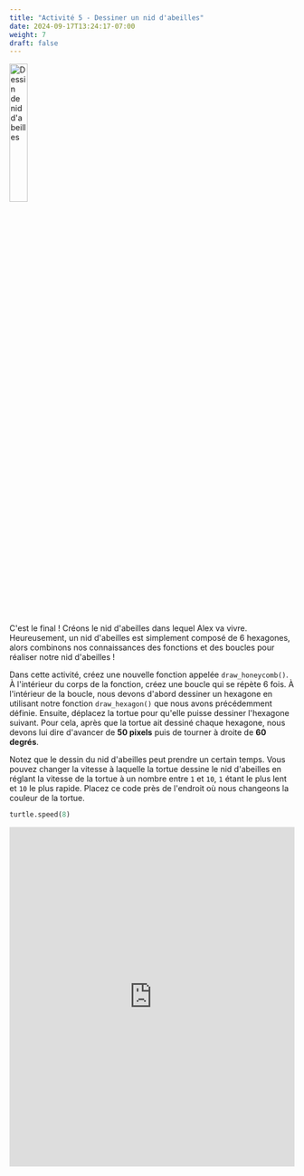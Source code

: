 ```yaml
---
title: "Activité 5 - Dessiner un nid d'abeilles"
date: 2024-09-17T13:24:17-07:00
weight: 7
draft: false
---
```


<img src="../media/bee_honeycomb.png" alt="Dessin de nid d'abeilles" width="25%" />

C'est le final ! Créons le nid d'abeilles dans lequel Alex va vivre. Heureusement, un nid d'abeilles est simplement composé de 6 hexagones, alors combinons nos connaissances des fonctions et des boucles pour réaliser notre nid d'abeilles !

Dans cette activité, créez une nouvelle fonction appelée `draw_honeycomb()`. À l'intérieur du corps de la fonction, créez une boucle qui se répète 6 fois. À l'intérieur de la boucle, nous devons d'abord dessiner un hexagone en utilisant notre fonction `draw_hexagon()` que nous avons précédemment définie. Ensuite, déplacez la tortue pour qu'elle puisse dessiner l'hexagone suivant. Pour cela, après que la tortue ait dessiné chaque hexagone, nous devons lui dire d'avancer de **50 pixels** puis de tourner à droite de **60 degrés**.

Notez que le dessin du nid d'abeilles peut prendre un certain temps. Vous pouvez changer la vitesse à laquelle la tortue dessine le nid d'abeilles en réglant la vitesse de la tortue à un nombre entre `1` et `10`, `1` étant le plus lent et `10` le plus rapide. Placez ce code près de l'endroit où nous changeons la couleur de la tortue.

``` python
turtle.speed(8)
```

<iframe src="https://trinket.io/embed/python/d83811c24a" width="100%" height="600" frameborder="0" marginwidth="0" marginheight="0" allowfullscreen></iframe>